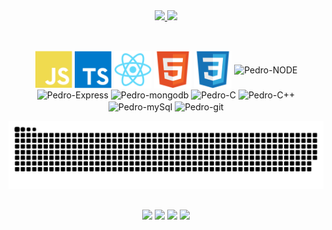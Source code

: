 <div align="center">
  <a href="https://github.com/pedroaugustofb">
   <img height="150" src="https://github-readme-stats.vercel.app/api?username=pedroaugustofb&show_icons=true&theme=dark&include_all_commits=true&count_private=true"/>
   <img height="150" src="https://github-readme-stats.vercel.app/api/top-langs/?username=pedroaugustofb&layout=compact&langs_count=7&theme=dark"/>
  </a>
</div>

##

<div align="center"><br>
  <img align="center" alt="Pedro-Js" height="60" width="60" src="https://raw.githubusercontent.com/devicons/devicon/master/icons/javascript/javascript-plain.svg">
  <img align="center" alt="Pedro-Typescript" height="60" width="60" src="https://raw.githubusercontent.com/devicons/devicon/master/icons/typescript/typescript-plain.svg">
  <img align="center" alt="Pedro-React" height="60" width="60" src="https://raw.githubusercontent.com/devicons/devicon/master/icons/react/react-original.svg">
  <img align="center" alt="Pedro-HTML" height="60" width="60" src="https://raw.githubusercontent.com/devicons/devicon/master/icons/html5/html5-original.svg">
  <img align="center" alt="Pedro-CSS" height="60" width="60" src="https://raw.githubusercontent.com/devicons/devicon/master/icons/css3/css3-original.svg">
  <img align="center" alt="Pedro-NODE" height="60" width="60" src="https://cdn.icon-icons.com/icons2/2107/PNG/512/file_type_node_icon_130301.png">
  <img align="center" alt="Pedro-Express" height="60" width="60" src="https://cdn.icon-icons.com/icons2/2699/PNG/512/expressjs_logo_icon_169186.png">
  <img align="center" alt="Pedro-mongodb" height="60" width="60" src="https://cdn.icon-icons.com/icons2/2415/PNG/512/mongodb_original_logo_icon_146424.png">
  <img align="center" alt="Pedro-C" height="60" width="60" src="https://cdn.icon-icons.com/icons2/2415/PNG/512/c_original_logo_icon_146611.png">
  <img align="center" alt="Pedro-C++" height="60" width="60" src="https://cdn.icon-icons.com/icons2/2148/PNG/512/c_icon_132529.png">
  <img align="center" alt="Pedro-mySql" height="60" width="60" src="https://cdn.icon-icons.com/icons2/2415/PNG/512/mysql_original_wordmark_logo_icon_146417.png">
  <img align="center" alt="Pedro-git" height="60" width="60" src="https://cdn.icon-icons.com/icons2/2107/PNG/512/file_type_git_icon_130581.png">
  
</div>

![github contribution grid snake animation](https://raw.githubusercontent.com/platane/platane/output/github-contribution-grid-snake-dark.svg#gh-dark-mode-only)

  ##
  
<div align="center"> 
  <a href="https://instagram.com/pedroaugustofb" target="_blank"><img src="https://img.shields.io/badge/-Instagram-%23E4405F?style=for-the-badge&logo=instagram&logoColor=white" target="_blank"></a>
    <a href="https://wa.me/5583986251686" target="_blank"><img src="https://img.shields.io/badge/-Whatsapp-%2325D366?style=for-the-badge&logo=whatsapp&logoColor=white" target="_blank"></a>
  <a href = "mailto:pedroaugustofolb@gmail.com"><img src="https://img.shields.io/badge/-Gmail-%23333?style=for-the-badge&logo=gmail&logoColor=white" target="_blank"></a>
  <a href="https://www.linkedin.com/in/pedrofoltram/" target="_blank"><img src="https://img.shields.io/badge/-LinkedIn-%230077B5?style=for-the-badge&logo=linkedin&logoColor=white" target="_blank"></a> 
  
</div>
